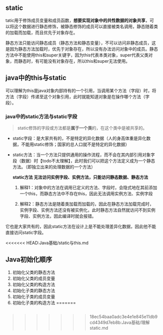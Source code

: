 ## static

tatic用于修饰成员变量和成员函数，**想要实现对象中的共性数据的对象共享**，可以将这个数据进行静态修饰，被静态修饰的成员可以直接被类名调用，静态随着类的加载而加载，而且优先于对象存在。

静态方法只能访问静态成员（静态方法和静态变量），不可以访问非静态成员，这是因为静态方法加载时，优先于对象存在，所以没有办法访问对象中的成员。静态方法中不能使用this和super关键字，因为this代表本类对象，super代表父类对象，而静态时，有可能没有对象存在，所以this和super无法使用。

## java中的this与static

可以理解为this是java对象内部持有的一个引用，当调用某个方法（字段）时，将方法（字段）传递至这个对象引用，此时就能知道对象是在操作哪个方法（字段）。



### java中的static方法与static字段

> static修饰的字段或方法都是**属于一个类**的，在这个类中是被共享的。

 - static字段：是大家共有的，不是特定的异化数据（人的身高体重是异化数据，不能用static修饰；国家的总人口就不是特定的异化数据）

 - static方法：当一个方法只提供通用的操作流程，而不会在其内部引用对象字段（数据）时【todo不太理解】，此时我们可以把这个方法定义成为一个静态方法。（即独立出来的处理数据的一个方法）

   

   **static方法 无法访问实例字段、实例方法，只能访问静态数据、静态方法**

   1. 解释1：对象中的方法在调用已定义的方法、字段时，会隐式地在其前添加一个this，而静态方法中不存在this，因此无法调用实例方法、实例字段

   2. 解释2：静态方法是随着类加载而加载的，因此在静态方法加载完成时，实例字段、实例方法还没有被实例化，此时静态方法自然就访问不到实例字段、实例方法，因此编译时就会报错。



它也是大家共有的，因此static方法在设计上是不能处理差异化数据，因此他不能直接访问static字段。


<<<<<<< HEAD:Java基础/static与this.md



## Java初始化顺序

1. 初始化父类的静态方法
2. 初始化父类的成员变量
3. 初始化父类的构造方法
4. 初始化子类的静态方法
5. 初始化子类的成员变量
6. 初始化子类的构造方法
=======
~~~ java

~~~
>>>>>>> 18ec54baa0adc3e4e1e845e11db9cd4349d7eb8b:Java基础/理解static.md

